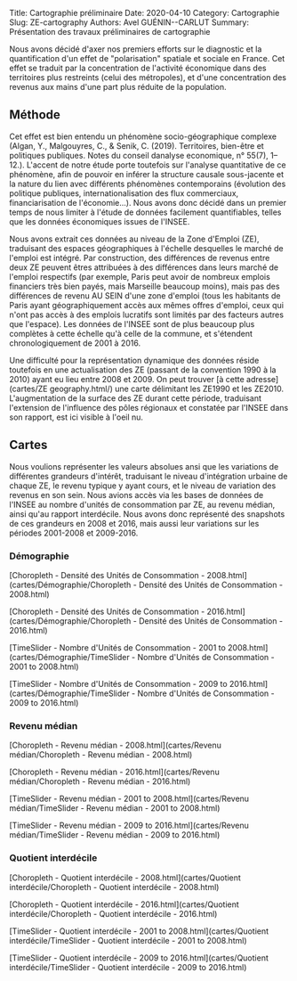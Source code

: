Title: Cartographie préliminaire
Date: 2020-04-10
Category: Cartographie
Slug: ZE-cartography
Authors: Avel GUÉNIN--CARLUT
Summary: Présentation des travaux préliminaires de cartographie

Nous avons décidé d'axer nos premiers efforts sur le diagnostic et la quantification d'un effet de "polarisation" spatiale et sociale en France. Cet effet se traduit par la concentration de l'activité économique dans des territoires plus restreints (celui des métropoles), et d'une concentration des revenus aux mains d'une part plus réduite de la population.


## Méthode

Cet effet est bien entendu un phénomène socio-géographique complexe (Algan, Y., Malgouyres, C., & Senik, C. (2019). Territoires, bien-être et politiques publiques. Notes du conseil danalyse economique, n° 55(7), 1–12.). L'accent de notre étude porte toutefois sur l'analyse quantitative de ce phénomène, afin de pouvoir en inférer la structure causale sous-jacente et la nature du lien avec différents phénomènes contemporains (évolution des politique publiques, internationalisation des flux commerciaux, financiarisation de l'économie...). Nous avons donc décidé dans un premier temps de nous limiter à l'étude de données facilement quantifiables, telles que les données économiques issues de l'INSEE.

Nous avons extrait ces données au niveau de la Zone d'Emploi (ZE), traduisant des espaces géographiques à l'échelle desquelles le marché de l'emploi est intégré. Par construction, des différences de revenus entre deux ZE peuvent êtres attribuées à des différences dans leurs marché de l'emploi respectifs (par exemple, Paris peut avoir de nombreux emplois financiers très bien payés, mais Marseille beaucoup moins), mais pas des différences de revenu AU SEIN d'une zone d'emploi (tous les habitants de Paris ayant géographiquement accès aux mêmes offres d'emploi, ceux qui n'ont pas accès à des emplois lucratifs sont limités par des facteurs autres que l'espace). Les données de l'INSEE sont de plus beaucoup plus complètes à cette échelle qu'à celle de la commune, et s'étendent chronologiquement de 2001 à 2016.

Une difficulté pour la représentation dynamique des données réside toutefois en une actualisation des ZE (passant de la convention 1990 à la 2010) ayant eu lieu entre 2008 et 2009. On peut trouver [à cette adresse](cartes/ZE geography.html/) une carte délimitant les ZE1990 et les ZE2010. L'augmentation de la surface des ZE durant cette période, traduisant l'extension de l'influence des pôles régionaux et constatée par l'INSEE dans son rapport, est ici visible à l'oeil nu.


## Cartes

Nous voulions représenter les valeurs absolues ansi que les variations de différentes grandeurs d'intérêt, traduisant le niveau d'intégration urbaine de chaque ZE, le revenu typique y ayant cours, et le niveau de variation des revenus en son sein. Nous avions accès via les bases de données de l'INSEE au nombre d'unités de consommation par ZE, au revenu médian, ainsi qu'au rapport interdécile. Nous avons donc représenté des snapshots de ces grandeurs en 2008 et 2016, mais aussi leur variations sur les périodes 2001-2008 et 2009-2016.

### Démographie

[Choropleth - Densité des Unités de Consommation - 2008.html](cartes/Démographie/Choropleth - Densité des Unités de Consommation - 2008.html)

[Choropleth - Densité des Unités de Consommation - 2016.html](cartes/Démographie/Choropleth - Densité des Unités de Consommation - 2016.html)

[TimeSlider - Nombre d'Unités de Consommation - 2001 to 2008.html](cartes/Démographie/TimeSlider - Nombre d'Unités de Consommation - 2001 to 2008.html)

[TimeSlider - Nombre d'Unités de Consommation - 2009 to 2016.html](cartes/Démographie/TimeSlider - Nombre d'Unités de Consommation - 2009 to 2016.html)


### Revenu médian

[Choropleth - Revenu médian - 2008.html](cartes/Revenu médian/Choropleth - Revenu médian - 2008.html)

[Choropleth - Revenu médian - 2016.html](cartes/Revenu médian/Choropleth - Revenu médian - 2016.html)

[TimeSlider - Revenu médian - 2001 to 2008.html](cartes/Revenu médian/TimeSlider - Revenu médian - 2001 to 2008.html)

[TimeSlider - Revenu médian - 2009 to 2016.html](cartes/Revenu médian/TimeSlider - Revenu médian - 2009 to 2016.html)


### Quotient interdécile

[Choropleth - Quotient interdécile - 2008.html](cartes/Quotient interdécile/Choropleth - Quotient interdécile - 2008.html)

[Choropleth - Quotient interdécile - 2016.html](cartes/Quotient interdécile/Choropleth - Quotient interdécile - 2016.html)

[TimeSlider - Quotient interdécile - 2001 to 2008.html](cartes/Quotient interdécile/TimeSlider - Quotient interdécile - 2001 to 2008.html)

[TimeSlider - Quotient interdécile - 2009 to 2016.html](cartes/Quotient interdécile/TimeSlider - Quotient interdécile - 2009 to 2016.html)
